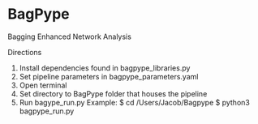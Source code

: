 # BagPype
Bagging Enhanced Network Analysis 

Directions
1) Install dependencies found in bagpype_libraries.py
2) Set pipeline parameters in bagpype_parameters.yaml
3) Open terminal
4) Set directory to BagPype folder that houses the pipeline 
5) Run bagype_run.py 
Example: 
$ cd /Users/Jacob/Bagpype
$ python3 bagpype_run.py
